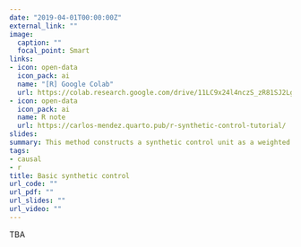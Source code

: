 ```yaml
---
date: "2019-04-01T00:00:00Z"
external_link: ""
image:
  caption: ""
  focal_point: Smart
links:
- icon: open-data
  icon_pack: ai
  name: "[R] Google Colab"
  url: https://colab.research.google.com/drive/11LC9x24l4nczS_zR81SJ2LgCkpVALk1E?usp=sharing
- icon: open-data
  icon_pack: ai
  name: R note
  url: https://carlos-mendez.quarto.pub/r-synthetic-control-tutorial/
slides: 
summary: This method constructs a synthetic control unit as a weighted average of available control units that best approximate the relevant characteristics of the treated unit prior to treatment.
tags:
- causal
- r
title: Basic synthetic control 
url_code: ""
url_pdf: ""
url_slides: ""
url_video: ""
---
```


TBA
